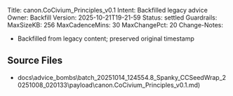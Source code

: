 Title: canon.CoCivium_Principles_v0.1
Intent: Backfilled legacy advice
Owner: Backfill
Version: 2025-10-21T19-21-59
Status: settled
Guardrails:
  MaxSizeKB: 256
  MaxCadenceMins: 30
  MaxChangePct: 20
Change-Notes:
  - Backfilled from legacy content; preserved original timestamp

## Source Files
- docs\advice_bombs\batch_20251014_124554\.8_Spanky_CCSeedWrap_20251008_020133\payload\canon.CoCivium_Principles_v0.1.md)
